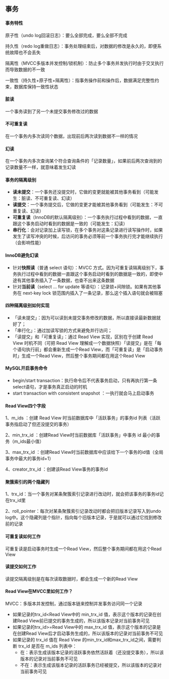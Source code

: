 ## 事务

#### 事务特性

原子性（undo log回滚日志）：要么全部完成，要么全部不完成

持久性（redo log重做日志）：事务处理结束后，对数据的修改是永久的，即便系统故障也不会丢失

隔离性（MVCC多版本并发控制/锁机制）：防止多个事务并发执行时由于交叉执行而导致数据的不一致

一致性（持久性+原子性+隔离性）：指事务操作前和操作后，数据满足完整性约束，数据库保持一致性状态

#### 脏读

一个事务读到了另一个未提交事务修改过的数据

#### 不可重复读

在一个事务内多次读同个数据，出现前后两次读到数据不一样的情况

#### 幻读

在一个事务内多次查询某个符合查询条件的「记录数量」，如果前后两次查询到的记录数量不一样，就意味着发生幻读

#### 事务的隔离级别

- **读未提交**：一个事务还没提交时，它做的变更就能被其他事务看到（可能发生：脏读、不可重复读、幻读）
- **读提交**：一个事务提交后，它做的变更才能被其他事务看到（可能发生：不可重复读、幻读）
- **可重复读**（InnoDB的默认隔离级别）：一个事务执行过程中看到的数据，一直跟这个事务启动时看到的数据是一致的（可能发生：幻读）
- **串行化**：会对记录加上读写锁，在多个事务对这条记录进行读写操作时，如果发生了读写冲突的时候，后访问的事务必须等前一个事务执行完才能继续执行（会影响性能）

#### InnoDB避免幻读

- 针对**快照读**（普通 select 语句）：MVCC 方式。因为可重复读隔离级别下，事务执行过程中看到的数据一直跟这个事务启动时看到的数据是一致的，即使中途有其他事务插入了一条数据，也查不出来这条数据
- 针对**当前读**（select ... for update 等语句）：记录锁+间隙锁。如果有其他事务在 next-key lock 锁范围内插入了一条记录，那么这个插入语句就会被阻塞

#### 四种隔离级别如何实现

- 「读未提交」：因为可以读到未提交事务修改的数据，所以直接读最新数据就好了；
- 「串行化」：通过加读写锁的方式来避免并行访问；
- 「读提交」和「可重复读」：通过 Read View 实现，区别在于创建 Read View 时机不同（可把 Read View 理解成一个数据快照）「读提交」是在「每个语句执行前」都会重新生成一个Read View，而「可重复读」是「启动事务时」生成一个Read View，然后整个事务期间都在用这个Read View

#### MySQL开启事务命令

- begin/start transaction：执行命令后不代表事务启动，只有再执行第一条select语句，才是事务真正启动的时机
- start transaction with consistent snapshot ：一执行就会马上启动事务

#### Read View四个字段

1、m_ids ：创建 Read View 时当前数据库中「活跃事务」的事务id 列表（活跃事务指启动了但还没提交的事务）

2、min_trx_id ：创建Read View时当前数据库「活跃事务」中事务 id 最小的事务（m_ids最小值）

3、max_trx_id ：创建Read View时当前数据库中应该给下一个事务的id值（全局事务中最大的事务id+1）

4、creator_trx_id ：创建该Read View事务的事务id

#### 聚簇索引的两个隐藏列

1、trx_id：当一个事务对某条聚簇索引记录进行改动时，就会把该事务的事务id记在trx_id里

2、roll_pointer：每次对某条聚簇索引记录改动时都会把旧版本记录写入到undo log中。这个隐藏列是个指针，指向每个旧版本记录，于是就可以通过它找到修改前的记录

#### 可重复读如何工作

可重复读是启动事务时生成一个Read View，然后整个事务期间都在用这个Read View

#### 读提交如何工作

读提交隔离级别是在每次读取数据时，都会生成一个新的Read View

#### Read View在MVCC里如何工作？

MVCC：多版本并发控制，通过版本链来控制并发事务访问同一个记录

- 如果记录的trx_id<Read View中的 min_trx_id 值，表示这个版本的记录在创建Read View前已提交的事务生成的，所以该版本记录对当前事务可见
- 如果记录的trx_id>=Read View中的 max_trx_id 值，表示这个版本的记录是在创建Read View后才启动事务生成的，所以该版本的记录对当前事务不可见
- 如果记录的 trx_id 值在 Read View 的min_trx_id和max_trx_id之间，需要判断 trx_id 是否在 m_ids 列表中：
  - 在：表示生成该版本记录的活跃事务依然活跃着（还没提交事务），所以该版本的记录对当前事务不可见
  - 不在：表示生成该版本记录的活跃事务已经被提交，所以该版本的记录对当前事务可见